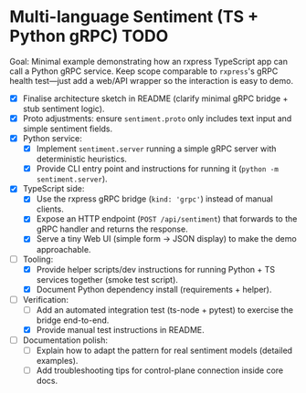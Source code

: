 # Multi-language Sentiment (TS + Python gRPC) TODO

Goal: Minimal example demonstrating how an rxpress TypeScript app can call a Python gRPC service. Keep scope comparable to `rxpress`'s gRPC health test—just add a web/API wrapper so the interaction is easy to demo.

- [x] Finalise architecture sketch in README (clarify minimal gRPC bridge + stub sentiment logic).
- [x] Proto adjustments: ensure `sentiment.proto` only includes text input and simple sentiment fields.
- [x] Python service:
  - [x] Implement `sentiment.server` running a simple gRPC server with deterministic heuristics.
  - [x] Provide CLI entry point and instructions for running it (`python -m sentiment.server`).
- [x] TypeScript side:
  - [x] Use the rxpress gRPC bridge (`kind: 'grpc'`) instead of manual clients.
  - [x] Expose an HTTP endpoint (`POST /api/sentiment`) that forwards to the gRPC handler and returns the response.
  - [x] Serve a tiny Web UI (simple form -> JSON display) to make the demo approachable.
- [ ] Tooling:
  - [x] Provide helper scripts/dev instructions for running Python + TS services together (smoke test script).
  - [x] Document Python dependency install (requirements + helper).
- [ ] Verification:
  - [ ] Add an automated integration test (ts-node + pytest) to exercise the bridge end-to-end.
  - [x] Provide manual test instructions in README.
- [ ] Documentation polish:
  - [ ] Explain how to adapt the pattern for real sentiment models (detailed examples).
  - [ ] Add troubleshooting tips for control-plane connection inside core docs.
